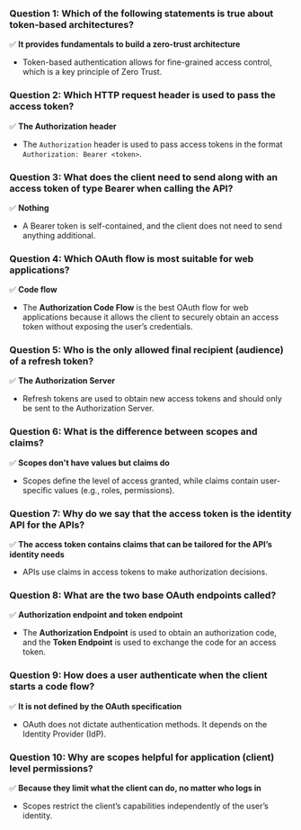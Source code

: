 ### **Question 1: Which of the following statements is true about token-based architectures?**
✅ **It provides fundamentals to build a zero-trust architecture**
- Token-based authentication allows for fine-grained access control, which is a key principle of Zero Trust.    
### **Question 2: Which HTTP request header is used to pass the access token?**
✅ **The Authorization header**
- The `Authorization` header is used to pass access tokens in the format `Authorization: Bearer <token>`.    
### **Question 3: What does the client need to send along with an access token of type Bearer when calling the API?**
✅ **Nothing**
- A Bearer token is self-contained, and the client does not need to send anything additional.    
### **Question 4: Which OAuth flow is most suitable for web applications?**
✅ **Code flow**
- The **Authorization Code Flow** is the best OAuth flow for web applications because it allows the client to securely obtain an access token without exposing the user’s credentials.    
### **Question 5: Who is the only allowed final recipient (audience) of a refresh token?**
✅ **The Authorization Server**
- Refresh tokens are used to obtain new access tokens and should only be sent to the Authorization Server.   

### **Question 6: What is the difference between scopes and claims?**
✅ **Scopes don't have values but claims do**
- Scopes define the level of access granted, while claims contain user-specific values (e.g., roles, permissions).    
### **Question 7: Why do we say that the access token is the identity API for the APIs?**
✅ **The access token contains claims that can be tailored for the API’s identity needs**
- APIs use claims in access tokens to make authorization decisions.   

### **Question 8: What are the two base OAuth endpoints called?**
✅ **Authorization endpoint and token endpoint**
- The **Authorization Endpoint** is used to obtain an authorization code, and the **Token Endpoint** is used to exchange the code for an access token.    

### **Question 9: How does a user authenticate when the client starts a code flow?**
✅ **It is not defined by the OAuth specification**
- OAuth does not dictate authentication methods. It depends on the Identity Provider (IdP).    

### **Question 10: Why are scopes helpful for application (client) level permissions?**
✅ **Because they limit what the client can do, no matter who logs in**
- Scopes restrict the client’s capabilities independently of the user’s identity.